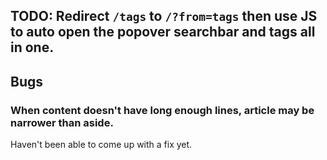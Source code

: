 ## TODO: Redirect `/tags` to `/?from=tags` then use JS to auto open the popover searchbar and tags all in one.

## Bugs

### When content doesn't have long enough lines, article may be narrower than aside.

Haven't been able to come up with a fix yet.
